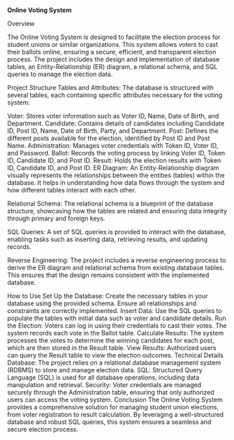 **Online Voting System**

Overview

The Online Voting System is designed to facilitate the election process for student unions or similar organizations. This system allows voters to cast their ballots online, ensuring a secure, efficient, and transparent election process. The project includes the design and implementation of database tables, an Entity-Relationship (ER) diagram, a relational schema, and SQL queries to manage the election data.

Project Structure
Tables and Attributes: The database is structured with several tables, each containing specific attributes necessary for the voting system:

Voter: Stores voter information such as Voter ID, Name, Date of Birth, and Department.
Candidate: Contains details of candidates including Candidate ID, Post ID, Name, Date of Birth, Party, and Department.
Post: Defines the different posts available for the election, identified by Post ID and Post Name.
Administration: Manages voter credentials with Token ID, Voter ID, and Password.
Ballot: Records the voting process by linking Voter ID, Token ID, Candidate ID, and Post ID.
Result: Holds the election results with Token ID, Candidate ID, and Post ID.
ER Diagram: An Entity-Relationship diagram visually represents the relationships between the entities (tables) within the database. It helps in understanding how data flows through the system and how different tables interact with each other.

Relational Schema: The relational schema is a blueprint of the database structure, showcasing how the tables are related and ensuring data integrity through primary and foreign keys.

SQL Queries: A set of SQL queries is provided to interact with the database, enabling tasks such as inserting data, retrieving results, and updating records.

Reverse Engineering: The project includes a reverse engineering process to derive the ER diagram and relational schema from existing database tables. This ensures that the design remains consistent with the implemented database.

How to Use
Set Up the Database: Create the necessary tables in your database using the provided schema. Ensure all relationships and constraints are correctly implemented.
Insert Data: Use the SQL queries to populate the tables with initial data such as voter and candidate details.
Run the Election: Voters can log in using their credentials to cast their votes. The system records each vote in the Ballot table.
Calculate Results: The system processes the votes to determine the winning candidates for each post, which are then stored in the Result table.
View Results: Authorized users can query the Result table to view the election outcomes.
Technical Details
Database: The project relies on a relational database management system (RDBMS) to store and manage election data.
SQL: Structured Query Language (SQL) is used for all database operations, including data manipulation and retrieval.
Security: Voter credentials are managed securely through the Administration table, ensuring that only authorized users can access the voting system.
Conclusion
The Online Voting System provides a comprehensive solution for managing student union elections, from voter registration to result calculation. By leveraging a well-structured database and robust SQL queries, this system ensures a seamless and secure election process.
